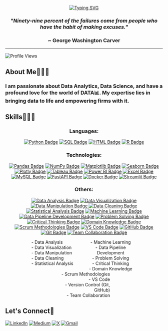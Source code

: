 <div align='center'>
  
[![Typing SVG](https://readme-typing-svg.demolab.com?font=Roboto&weight=500&size=45&duration=3000&pause=1000&center=true&vCenter=true&random=false&width=800&height=100&lines=Hi+there%2C+I'm+Prince%F0%9F%A4%B4;and+I'm+a+Data+Person%F0%9F%91%A8%E2%80%8D%F0%9F%92%BB)](https://git.io/typing-svg)

</div>

*<h3 align='center'>"Ninety-nine percent of the failures come from people who have the habit of making excuses."</h3>*
<h3 align='center'>~ George Washington Carver</h3>

______________________________________________________________________________________________________________________

<!-- Description -->

<div>

![Profile Views](https://komarev.com/ghpvc/?username=pk-aduyaw&color=brightgreen)
  
<h2>About Me🤵🏾‍♂️</h2>

<h3>I am passionate about Data Analytics, Data Science, and have a profound love for the world of DATA📊. My expertise lies in bringing data to life and empowering firms with it.</h3>

</div>

<!-- Expertise -->

<h2>Skills👨🏾‍💻</h2>

<div align='center'>

<h3>Languages:</h3>

[![Python Badge](https://img.shields.io/badge/Python-239120?style=for-the-badge&logo=python&logoColor=white)](https://www.python.org/)
[![SQL Badge](https://img.shields.io/badge/SQL-003B57?style=for-the-badge&logo=sql&logoColor=white)](https://en.wikipedia.org/wiki/SQL)
[![HTML Badge](https://img.shields.io/badge/HTML-239120?style=for-the-badge&logo=html5&logoColor=white)](https://developer.mozilla.org/en-US/docs/Web/HTML)
[![R Badge](https://img.shields.io/badge/R-276DC3?style=for-the-badge&logo=r&logoColor=white)](https://www.r-project.org/)

<h3>Technologies:</h3>

[![Pandas Badge](https://img.shields.io/badge/Pandas-150458?style=for-the-badge&logo=pandas&logoColor=white)](https://pandas.pydata.org/)
[![NumPy Badge](https://img.shields.io/badge/NumPy-013243?style=for-the-badge&logo=numpy&logoColor=white)](https://numpy.org/)
[![Matplotlib Badge](https://img.shields.io/badge/Matplotlib-3776AB?style=for-the-badge&logo=matplotlib&logoColor=white)](https://matplotlib.org/)
[![Seaborn Badge](https://img.shields.io/badge/Seaborn-388E8E?style=for-the-badge&logo=seaborn&logoColor=white)](https://seaborn.pydata.org/)
[![Plotly Badge](https://img.shields.io/badge/Plotly-239120?style=for-the-badge&logo=plotly&logoColor=white)](https://plotly.com/)
[![Tableau Badge](https://img.shields.io/badge/Tableau-E97627?style=for-the-badge&logo=tableau&logoColor=white)](https://www.tableau.com/)
[![Power BI Badge](https://img.shields.io/badge/Power_BI-F2C811?style=for-the-badge&logo=powerbi&logoColor=black)](https://powerbi.microsoft.com/)
[![Excel Badge](https://img.shields.io/badge/Excel-217346?style=for-the-badge&logo=microsoft-excel&logoColor=white)](https://www.microsoft.com/en-us/microsoft-365/excel)
[![MySQL Badge](https://img.shields.io/badge/MySQL-4479A1?style=for-the-badge&logo=mysql&logoColor=white)](https://www.mysql.com/)
[![FastAPI Badge](https://img.shields.io/badge/FastAPI-009688?style=for-the-badge&logo=fastapi&logoColor=white)](https://fastapi.tiangolo.com/)
[![Docker Badge](https://img.shields.io/badge/Docker-2496ED?style=for-the-badge&logo=docker&logoColor=white)](https://www.docker.com/)
[![Streamlit Badge](https://img.shields.io/badge/Streamlit-FF4B4B?style=for-the-badge&logo=streamlit&logoColor=white)](https://www.streamlit.io/)

<h3>Others:</h3>

[![Data Analysis Badge](https://img.shields.io/badge/Data_Analysis-DA4A91?style=for-the-badge)]()
[![Data Visualization Badge](https://img.shields.io/badge/Data_Visualization-FF6F61?style=for-the-badge)]()
[![Data Manipulation Badge](https://img.shields.io/badge/Data_Manipulation-00B3E6?style=for-the-badge)]()
[![Data Cleaning Badge](https://img.shields.io/badge/Data_Cleaning-5DADE2?style=for-the-badge)]()
[![Statistical Analysis Badge](https://img.shields.io/badge/Statistical_Analysis-28B463?style=for-the-badge)]()
[![Machine Learning Badge](https://img.shields.io/badge/Machine_Learning-FF5733?style=for-the-badge)]()
[![Data Pipeline Development Badge](https://img.shields.io/badge/Data_Pipeline_Development-82E0AA?style=for-the-badge)]()
[![Problem Solving Badge](https://img.shields.io/badge/Problem_Solving-FFC300?style=for-the-badge)]()
[![Critical Thinking Badge](https://img.shields.io/badge/Critical_Thinking-FF5733?style=for-the-badge)]()
[![Domain Knowledge Badge](https://img.shields.io/badge/Domain_Knowledge-28B463?style=for-the-badge)]()
[![Scrum Methodologies Badge](https://img.shields.io/badge/Scrum_Methodologies-5DADE2?style=for-the-badge)]()
[![VS Code Badge](https://img.shields.io/badge/VS_Code-007ACC?style=for-the-badge&logo=visual-studio-code&logoColor=white)](https://code.visualstudio.com/)
[![GitHub Badge](https://img.shields.io/badge/GitHub-181717?style=for-the-badge&logo=github&logoColor=white)](https://github.com/)
[![Git Badge](https://img.shields.io/badge/Git-F05032?style=for-the-badge&logo=git&logoColor=white)](https://git-scm.com/)
[![Team Collaboration Badge](https://img.shields.io/badge/Team_Collaboration-FF6F61?style=for-the-badge)]()


  <div style="display: inline-block; width: 33%; vertical-align: top;">
    <div align='left'>
      - Data Analysis<br>
      - Data Visualization<br>
      - Data Manipulation<br>
      - Data Cleaning<br>
      - Statistical Analysis
    </div>
  </div>
  
  <div style="display: inline-block; width: 33%; vertical-align: top;">
    <div align='center'>
      - Machine Learning<br>
      - Data Pipeline Development<br>
      - Problem Solving<br>
      - Critical Thinking<br>
      - Domain Knowledge
    </div>
  </div>
  
  <div style="display: inline-block; width: 33%; vertical-align: top;">
    <div align='right'>
      - Scrum Methodologies<br>
      - VS Code<br>
      - Version Control (Git, GitHub)<br>
      - Team Collaboration
    </div>
  </div>
</div>


<!-- Social Media -->

<h2>Let's Connect📲</h2>

<div>

[![LinkedIn](https://img.shields.io/badge/LinkedIn-0077B5?style=for-the-badge&logo=linkedin&logoColor=white)](https://www.linkedin.com/in/prince-kwabena-aduyaw)
[![Medium](https://img.shields.io/badge/Medium-12100E?style=for-the-badge&logo=medium&logoColor=white)](https://medium.com/@pkaduyaw)
[![X](https://img.shields.io/badge/X-12100E?style=for-the-badge&logo=X&logoColor=white)](https://x.com/pk_aduyaw)
[![Gmail](https://img.shields.io/badge/Gmail-D14836?style=for-the-badge&logo=gmail&logoColor=white)](mailto:pkaduyaw@gmail.com)

</div>


